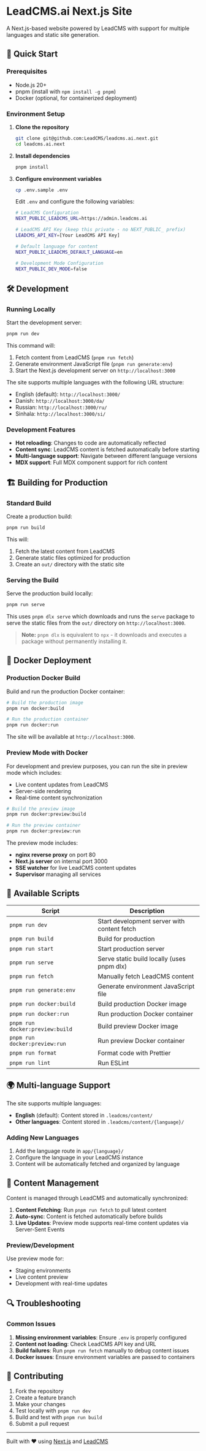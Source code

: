 # LeadCMS.ai Next.js Site

A Next.js-based website powered by LeadCMS with support for multiple languages and static site generation.

## 🚀 Quick Start

### Prerequisites

- Node.js 20+
- pnpm (install with `npm install -g pnpm`)
- Docker (optional, for containerized deployment)

### Environment Setup

1. **Clone the repository**
   ```bash
   git clone git@github.com:LeadCMS/leadcms.ai.next.git
   cd leadcms.ai.next
   ```

2. **Install dependencies**
   ```bash
   pnpm install
   ```

3. **Configure environment variables**
   ```bash
   cp .env.sample .env
   ```

   Edit `.env` and configure the following variables:
   ```bash
   # LeadCMS Configuration
   NEXT_PUBLIC_LEADCMS_URL=https://admin.leadcms.ai

   # LeadCMS API Key (keep this private - no NEXT_PUBLIC_ prefix)
   LEADCMS_API_KEY=[Your LeadCMS API Key]

   # Default language for content
   NEXT_PUBLIC_LEADCMS_DEFAULT_LANGUAGE=en

   # Development Mode Configuration
   NEXT_PUBLIC_DEV_MODE=false
   ```

## 🛠️ Development

### Running Locally

Start the development server:

```bash
pnpm run dev
```

This command will:
1. Fetch content from LeadCMS (`pnpm run fetch`)
2. Generate environment JavaScript file (`pnpm run generate:env`)
3. Start the Next.js development server on `http://localhost:3000`

The site supports multiple languages with the following URL structure:
- English (default): `http://localhost:3000/`
- Danish: `http://localhost:3000/da/`
- Russian: `http://localhost:3000/ru/`
- Sinhala: `http://localhost:3000/si/`

### Development Features

- **Hot reloading**: Changes to code are automatically reflected
- **Content sync**: LeadCMS content is fetched automatically before starting
- **Multi-language support**: Navigate between different language versions
- **MDX support**: Full MDX component support for rich content

## 🏗️ Building for Production

### Standard Build

Create a production build:

```bash
pnpm run build
```

This will:
1. Fetch the latest content from LeadCMS
2. Generate static files optimized for production
3. Create an `out/` directory with the static site

### Serving the Build

Serve the production build locally:

```bash
pnpm run serve
```

This uses `pnpm dlx serve` which downloads and runs the `serve` package to serve the static files from the `out/` directory on `http://localhost:3000`.

> **Note:** `pnpm dlx` is equivalent to `npx` - it downloads and executes a package without permanently installing it.

## 🐳 Docker Deployment

### Production Docker Build

Build and run the production Docker container:

```bash
# Build the production image
pnpm run docker:build

# Run the production container
pnpm run docker:run
```

The site will be available at `http://localhost:3000`.

### Preview Mode with Docker

For development and preview purposes, you can run the site in preview mode which includes:
- Live content updates from LeadCMS
- Server-side rendering
- Real-time content synchronization

```bash
# Build the preview image
pnpm run docker:preview:build

# Run the preview container
pnpm run docker:preview:run
```

The preview mode includes:
- **nginx reverse proxy** on port 80
- **Next.js server** on internal port 3000
- **SSE watcher** for live LeadCMS content updates
- **Supervisor** managing all services

## 🔧 Available Scripts

| Script | Description |
|--------|-------------|
| `pnpm run dev` | Start development server with content fetch |
| `pnpm run build` | Build for production |
| `pnpm run start` | Start production server |
| `pnpm run serve` | Serve static build locally (uses pnpm dlx) |
| `pnpm run fetch` | Manually fetch LeadCMS content |
| `pnpm run generate:env` | Generate environment JavaScript file |
| `pnpm run docker:build` | Build production Docker image |
| `pnpm run docker:run` | Run production Docker container |
| `pnpm run docker:preview:build` | Build preview Docker image |
| `pnpm run docker:preview:run` | Run preview Docker container |
| `pnpm run format` | Format code with Prettier |
| `pnpm run lint` | Run ESLint |

## 🌍 Multi-language Support

The site supports multiple languages:
- **English** (default): Content stored in `.leadcms/content/`
- **Other languages**: Content stored in `.leadcms/content/{language}/`

### Adding New Languages

1. Add the language route in `app/{language}/`
2. Configure the language in your LeadCMS instance
3. Content will be automatically fetched and organized by language

## 📝 Content Management

Content is managed through LeadCMS and automatically synchronized:

1. **Content Fetching**: Run `pnpm run fetch` to pull latest content
2. **Auto-sync**: Content is fetched automatically before builds
3. **Live Updates**: Preview mode supports real-time content updates via Server-Sent Events

### Preview/Development
Use preview mode for:
- Staging environments
- Live content preview
- Development with real-time updates

## 🔍 Troubleshooting

### Common Issues

1. **Missing environment variables**: Ensure `.env` is properly configured
2. **Content not loading**: Check LeadCMS API key and URL
3. **Build failures**: Run `pnpm run fetch` manually to debug content issues
4. **Docker issues**: Ensure environment variables are passed to containers

## 🤝 Contributing

1. Fork the repository
2. Create a feature branch
3. Make your changes
4. Test locally with `pnpm run dev`
5. Build and test with `pnpm run build`
6. Submit a pull request

---

Built with ❤️ using [Next.js](https://nextjs.org/) and [LeadCMS](https://leadcms.ai/)
